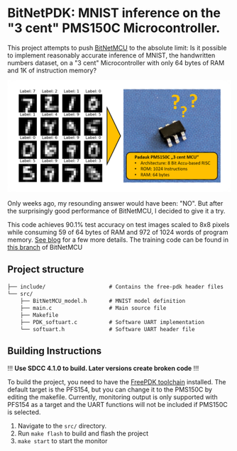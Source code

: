 
# BitNetPDK: MNIST inference on the "3 cent" PMS150C Microcontroller.

This project attempts to push [BitNetMCU](https://github.com/cpldcpu/BitNetMCU) to the absolute limit: Is it possible to implement reasonably accurate inference of MNIST, the handwritten numbers dataset, on a "3 cent" Microcontroller with only 64 bytes of RAM and 1K of instruction memory? 

![banner](docs/banner.png)

Only weeks ago, my resounding answer would have been: "NO". But after the surprisingly good performance of BitNetMCU, I decided to give it a try. 

This code achieves 90.1% test accuracy on test images scaled to 8x8 pixels while consuming 59 of 64 bytes of RAM and 972 of 1024 words of program memory. [See blog](https://cpldcpu.wordpress.com/2024/05/02/machine-learning-mnist-inference-on-the-3-cent-microcontroller/) for a few more details. The training code can be found in [this branch](https://github.com/cpldcpu/BitNetMCU/tree/pdk) of BitNetMCU

## Project structure

```plaintext
├── include/                    # Contains the free-pdk header files
└── src/                
    ├── BitNetMCU_model.h       # MNIST model definition 
    ├── main.c                  # Main source file
    ├── Makefile
    ├── PDK_softuart.c          # Software UART implementation
    └── softuart.h              # Software UART header file
```
    
## Building Instructions

!!! **Use SDCC 4.1.0 to build. Later versions create broken code** !!!

To build the project, you need to have the [FreePDK toolchain](https://free-pdk.github.io/) installed. The default target is the PFS154, but you can change it to the PMS150C by editing the makefile. Currently, monitoring output is only supported with PFS154 as a target and the UART functions will not be included if PMS150C is selected.

1. Navigate to the `src/` directory.
2. Run `make flash` to build and flash the project
3. `make start` to start the monitor
